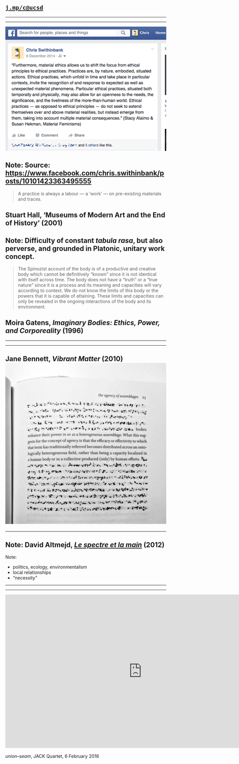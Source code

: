 <!-- .slide: data-background="/img/title.gif" -->

[`j.mp/c@ucsd`](http://j.mp/c@ucsd)
---
<!-- .slide: data-background="/img/bludenz.jpg" -->
---
<!-- .slide: data-background="/img/fog.jpg" -->
---
![Alaimo/Hekman, Material Feminisms quote](img/fb-matfem.png)

Note:
Source: https://www.facebook.com/chris.swithinbank/posts/10101423363495555
---
> A practice is always a labour — a ‘work’ — on pre-existing materials and traces.

Stuart Hall, ‘Museums of Modern Art and the End of History’ (2001)
---
<!-- .slide: data-background="#000000" -->

Note:
Difficulty of constant _tabula rasa_, but also perverse, and grounded in Platonic, unitary work concept.
---
<!-- .slide: data-background="/img/matter.gif" -->
> The Spinozist account of the body is of a productive and creative body which cannot be definitively “known” since it is not identical with itself across time. The body does not have a “truth” or a “true nature” since it is a process and its meaning and capacities will vary according to context. We do not know the limits of this body or the powers that it is capable of attaining. These limits and capacities can only be revealed in the ongoing interactions of the body and its environment.

Moira Gatens, _Imaginary Bodies: Ethics, Power, and Corporeality_ (1996)
---
<!-- .slide: data-background="/img/food-cubes.jpg" -->
---
<!-- .slide: data-background="/img/intensities.gif" -->
---
<!-- .slide: data-background="/img/matter.gif" -->
Jane Bennett, _Vibrant Matter_ (2010)
![Vibrant Matter, p.23](img/vibrant-matter-quote.jpg)
---
<!-- .slide: data-background="/img/networks.png" -->
---
<!-- .slide: data-background="/img/altmejd.jpg" -->

Note:
David Altmejd, [_Le spectre et la main_](http://www.davidaltmejd.com/le-spectre-et-la-main-2012-gallery/) (2012)
---
<!-- .slide: data-background="#000000" -->

Note:
- politics, ecology, environmentalism
- local relationships
- “necessity”
---
<!-- .slide: data-background="/img/stonybrook.jpg" -->
---
<!-- .slide: data-background="#000000" -->
<iframe width="853" height="480" src="https://www.youtube-nocookie.com/embed/C1Ksoprj-rk?rel=0&amp;showinfo=0" frameborder="0" allowfullscreen></iframe>

_union–seam_, JACK Quartet, 6 February 2016
